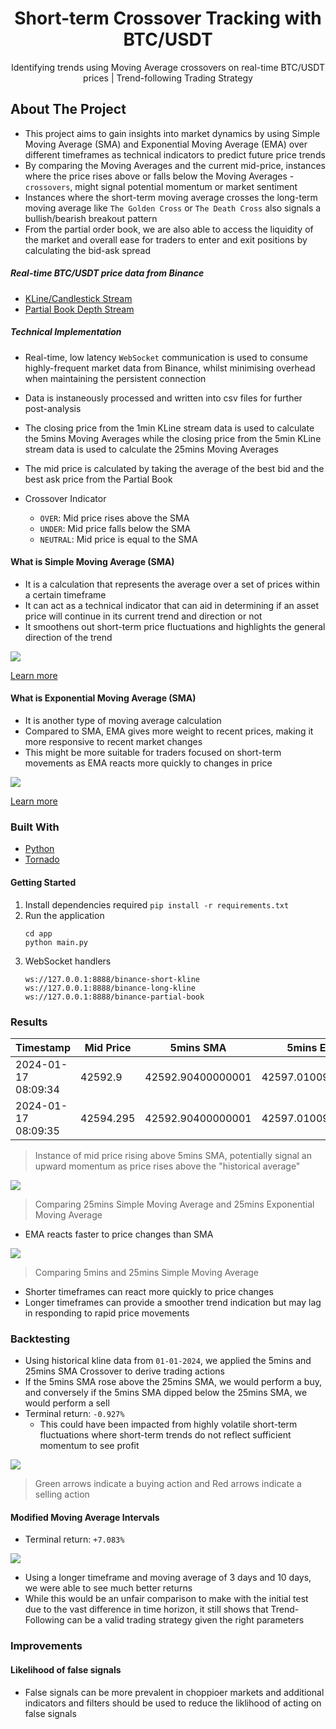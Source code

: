 <div align="center">
  <h1>Short-term Crossover Tracking with BTC/USDT</h3>
  <p>Identifying trends using Moving Average crossovers on real-time BTC/USDT prices | Trend-following Trading Strategy</p>
</div>

## About The Project
* This project aims to gain insights into market dynamics by using Simple Moving Average (SMA) and Exponential Moving Average (EMA) over different timeframes as technical indicators to predict future price trends
* By comparing the Moving Averages and the current mid-price, instances where the price rises above or falls below the Moving Averages - `crossovers`, might signal potential momentum or market sentiment
* Instances where the short-term moving average crosses the long-term moving average like `The Golden Cross` or `The Death Cross` also signals a bullish/bearish breakout pattern
* From the partial order book, we are also able to access the liquidity of the market and overall ease for traders to enter and exit positions by calculating the bid-ask spread

##### Real-time BTC/USDT price data from Binance
* [KLine/Candlestick Stream](https://binance-docs.github.io/apidocs/spot/en/#kline-candlestick-streams)
* [Partial Book Depth Stream](https://binance-docs.github.io/apidocs/spot/en/#partial-book-depth-streams)

##### Technical Implementation
* Real-time, low latency `WebSocket` communication is used to consume highly-frequent market data from Binance, whilst minimising overhead when maintaining the persistent connection
* Data is instaneously processed and written into csv files for further post-analysis
* The closing price from the 1min KLine stream data is used to calculate the 5mins Moving Averages while the closing price from the 5min KLine stream data is used to calculate the 25mins Moving Averages
* The mid price is calculated by taking the average of the best bid and the best ask price from the Partial Book

* Crossover Indicator
  * `OVER`: Mid price rises above the SMA
  * `UNDER`: Mid price falls below the SMA
  * `NEUTRAL`: Mid price is equal to the SMA

#### What is Simple Moving Average (SMA)
* It is a calculation that represents the average over a set of prices within a certain timeframe
* It can act as a technical indicator that can aid in determining if an asset price will continue in its current trend and direction or not
* It smoothens out short-term price fluctuations and highlights the general direction of the trend

<div>
  <img src="assets/formula1.png">
</div>

[Learn more](https://www.investopedia.com/terms/s/sma.asp)

#### What is Exponential Moving Average (SMA)
* It is another type of moving average calculation
* Compared to SMA, EMA gives more weight to recent prices, making it more responsive to recent market changes
* This might be more suitable for traders focused on short-term movements as EMA reacts more quickly to changes in price

<div>
  <img src="assets/formula2.png">
</div>

[Learn more](https://www.investopedia.com/terms/e/ema.asp)

### Built With
* [Python](https://www.python.org/doc/)
* [Tornado](https://www.tornadoweb.org/en/stable/guide.html)

#### Getting Started
1. Install dependencies required
   `pip install -r requirements.txt`
2. Run the application
   ```
   cd app
   python main.py
   ```
3. WebSocket handlers
   ```
   ws://127.0.0.1:8888/binance-short-kline
   ws://127.0.0.1:8888/binance-long-kline
   ws://127.0.0.1:8888/binance-partial-book
   ```

### Results
| Timestamp | Mid Price | 5mins SMA | 5mins EMA | 25mins SMA | 25mins EMA |
| ----- | ----- | ----- | ----- | ----- | ----- |
| 2024-01-17 08:09:34 | 42592.9 | 42592.90400000001 | 42597.01009266221 | 42663.566000000006 | 42665.98251851853 |
| 2024-01-17 08:09:35 | 42594.295 | 42592.90400000001 | 42597.01009266221 | 42663.566000000006 | 42665.98251851853 |
> Instance of mid price rising above 5mins SMA, potentially signal an upward momentum as price rises above the "historical average"

<div>
  <img src="assets/graph1.png">
</div>

> Comparing 25mins Simple Moving Average and 25mins Exponential Moving Average
* EMA reacts faster to price changes than SMA

<div>
  <img src="assets/graph2.png">
</div>

> Comparing 5mins and 25mins Simple Moving Average
* Shorter timeframes can react more quickly to price changes
* Longer timeframes can provide a smoother trend indication but may lag in responding to rapid price movements


### Backtesting
* Using historical kline data from `01-01-2024`, we applied the 5mins and 25mins SMA Crossover to derive trading actions
* If the 5mins SMA rose above the 25mins SMA, we would perform a buy, and conversely if the 5mins SMA dipped below the 25mins SMA, we would perform a sell
* Terminal return: `-0.927%`
  * This could have been impacted from highly volatile short-term fluctuations where short-term trends do not reflect sufficient momentum to see profit

<div>
  <img src="assets/graph3.png">
</div>

> Green arrows indicate a buying action and Red arrows indicate a selling action


#### Modified Moving Average Intervals
* Terminal return: `+7.083%`

<div>
  <img src="assets/graph4.png">
</div>

* Using a longer timeframe and moving average of 3 days and 10 days, we were able to see much better returns
* While this would be an unfair comparison to make with the initial test due to the vast difference in time horizon, it still shows that Trend-Following can be a valid trading strategy given the right parameters


### Improvements
#### Likelihood of false signals
* False signals can be more prevalent in choppioer markets and additional indicators and filters should be used to reduce the liklihood of acting on false signals
